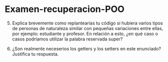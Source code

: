 # Examen-recuperacion-POO

5. Explica brevemente como replantearías tu código si hubiera varios tipos de personas de
naturaleza similar con pequeñas variaciones entre ellas, por ejemplo: estudiante y
profesor. En relación a esto, ¿en qué caso o casos podríamos utilizar la palabra
reservada super?



6. ¿Son realmente neceserios los getters y los setters en este enunciado? Justifica tu
respuesta.
